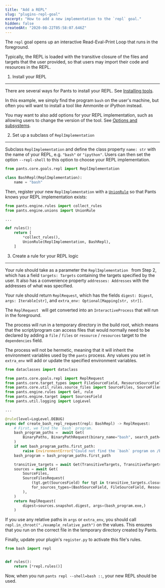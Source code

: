 ```yaml
---
title: "Add a REPL"
slug: "plugins-repl-goal"
excerpt: "How to add a new implementation to the `repl` goal."
hidden: false
createdAt: "2020-08-22T05:58:07.646Z"
---
```

The `repl` goal opens up an interactive Read-Eval-Print Loop that runs in the foreground.

Typically, the REPL is loaded with the transitive closure of the files and targets that the user provided, so that users may import their code and resources in the REPL.

1. Install your REPL
--------------------

There are several ways for Pants to install your REPL. See [Installing tools](doc:rules-api-installing-tools).

In this example, we simply find the program `bash` on the user's machine, but often you will want to install a tool like Ammonite or iPython instead.

You may want to also add options for your REPL implementation, such as allowing users to change the version of the tool. See [Options and subsystems](doc:rules-api-subsystems).

2. Set up a subclass of `ReplImplementation`
--------------------------------------------

Subclass `ReplImplementation` and define the class property `name: str` with the name of your REPL, e.g. `"bash"` or `"ipython"`. Users can then set the option `--repl-shell` to this option to choose your REPL implementation.

```python
from pants.core.goals.repl import ReplImplementation

class BashRepl(ReplImplementation):
    name = "bash"
```

Then, register your new `ReplImplementation` with a [`UnionRule`](doc:rules-api-unions) so that Pants knows your REPL implementation exists:

```python
from pants.engine.rules import collect_rules
from pants.engine.unions import UnionRule

...

def rules():
    return [
      	*collect_rules(),
        UnionRule(ReplImplementation, BashRepl),
    ]
```

3. Create a rule for your REPL logic
------------------------------------

Your rule should take as a parameter the `ReplImplementation ` from Step 2, which has a field `targets: Targets` containing the targets specified by the user. It also has a convenience property `addresses: Addresses` with the addresses of what was specified.

Your rule should return `ReplRequest`, which has the fields `digest: Digest`, `args: Iterable[str]`, and `extra_env: Optional[Mapping[str, str]]`. 

The `ReplRequest ` will get converted into an `InteractiveProcess` that will run in the foreground.

The process will run in a temporary directory in the build root, which means that the script/program can access files that would normally need to be declared by adding a `file` / `files` or `resource` / `resources` target to the `dependencies` field.

The process will not be hermetic, meaning that it will inherit the environment variables used by the `pants` process. Any values you set in `extra_env` will add or update the specified environment variables.

```python
from dataclasses import dataclass

from pants.core.goals.repl import ReplRequest
from pants.core.target_types import FileSourceField, ResourceSourceField
from pants.core.util_rules.source_files import SourceFiles, SourceFilesRequest
from pants.engine.rules import Get, rule
from pants.engine.target import SourcesField
from pants.util.logging import LogLevel

...

@rule(level=LogLevel.DEBUG)
async def create_bash_repl_request(repl: BashRepl) -> ReplRequest:
    # First, we find the `bash` program.
    bash_program_paths =  await Get(
        BinaryPaths, BinaryPathRequest(binary_name="bash", search_path=("/bin", "/usr/bin")),
    )
    if not bash_program_paths.first_path:
        raise EnvironmentError("Could not find the `bash` program on /bin or /usr/bin.")
    bash_program = bash_program_paths.first_path

    transitive_targets = await Get(TransitiveTargets, TransitiveTargetsRequest(request.addresses))
    sources = await Get(
        SourceFiles,
        SourceFilesRequest(
            (tgt.get(SourcesField) for tgt in transitive_targets.closure),
            for_sources_types=(BashSourceField, FileSourceField, ResourceSourceField),
        ),
    )
    return ReplRequest(
        digest=sources.snapshot.digest, args=(bash_program.exe,)
    )

```

If you use any relative paths in `args` or `extra_env`, you should call `repl.in_chroot("./example_relative_path")` on the values. This ensures that you run on the correct file in the temporary directory created by Pants.

Finally, update your plugin's `register.py` to activate this file's rules.

```python pants-plugins/bash/register.py
from bash import repl


def rules():
    return [*repl.rules()]
```

Now, when you run `pants repl --shell=bash ::`, your new REPL should be used.
